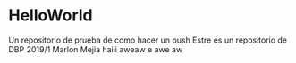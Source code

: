 # HelloWorld
Un repositorio de prueba de como hacer un push
Estre es un repositorio de DBP 2019/1
Marlon Mejia
haiii
aweaw
e
awe
aw
